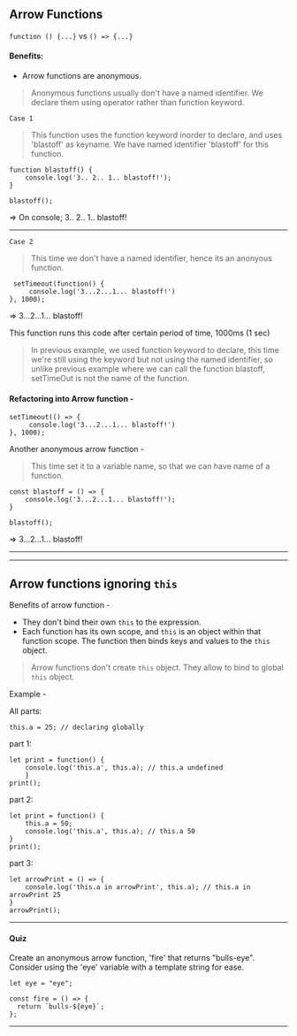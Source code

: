 ## Arrow Functions

`function () {...}` vs `() => {...}`

#### Benefits:
- Arrow functions are anonymous.
>Anonymous functions usually don't have a named identifier.
We declare them using operator rather than function keyword.


`Case 1`
> This function uses the function keyword inorder to declare, and uses 'blastoff' as keyname. We have named identifier 'blastoff' for this function.
```
function blastoff() {
    console.log('3.. 2.. 1.. blastoff!');
}

blastoff();
```
=> On console; 3.. 2.. 1.. blastoff!
_________________________________________________________________________________________________

`Case 2`
> This time we don't have a named identifier, hence its an anonyous function.

```
 setTimeout(function() {
     console.log('3...2...1... blastoff!')
}, 1000);
```
=> 3...2...1... blastoff!

This function runs this code after certain period of time, 1000ms (1 sec)

> In previous example, we used function keyword to declare, this time we're still using the keyword but not using the named identifier, so unlike previous example where we can call the function blastoff, setTimeOut is not the name of the function.

#### Refactoring into Arrow function -
```
setTimeout(() => {
     console.log('3...2...1... blastoff!')
}, 1000);
```

Another anonymous arrow function -
> This time set it to a variable name, so that we can have name of a function.

```
const blastoff = () => {
    console.log('3...2...1... blastoff!');
}

blastoff();
```
=> 3...2...1... blastoff!

_________________________________________________________________________________________________
_______________________________________________________________________________


## Arrow functions ignoring `this`

Benefits of arrow function -
- They don't bind their own `this` to the expression.
- Each function has its own scope, and `this` is an object within that function scope. The function then binds keys and values to the `this` object.

> Arrow functions don't create `this` object. They allow to bind to global `this` object.

Example -

All parts:

`this.a = 25; // declaring globally`

part 1:

```
let print = function() {
    console.log('this.a', this.a); // this.a undefined
    }
print();
```

part 2:
```
let print = function() {
    this.a = 50;
    console.log('this.a', this.a); // this.a 50
}
print();
```

part 3:
```
let arrowPrint = () => {
    console.log('this.a in arrowPrint', this.a); // this.a in arrowPrint 25
}
arrowPrint();
```

__________________________________________________________________________________________

#### Quiz

Create an anonymous arrow function, 'fire' that returns "bulls-eye". Consider using the 'eye' variable with a template string for ease.
```
let eye = "eye";

const fire = () => {
  return `bulls-${eye}`;
};
```
____________________________________________________________________________________________